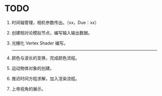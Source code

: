 # TODO

1. 时间轴管理，相机参数传出。（xx，Due：xx）

2. 创建相对论模拟节点，编写输入输出数据。

3. 光栅化 Vertex Shader 编写。

    ---

4. 颜色与波长的变换，完成颜色流程。

5. 运动物体对象的创建。

6. 推迟时间方程求解，加入渲染流程。

7. 上帝视角的展示。